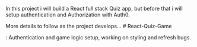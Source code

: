 In this project i will build a React full stack Quiz app, but before that i will setup authentication and Authorization with Auth0.

More details to follow as the project develops...
#   R e a c t - Q u i z - G a m e 
 
 

: Authentication and game logic setup, working on styling and refresh bugs.